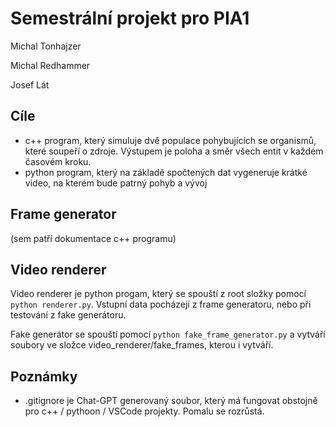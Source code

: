 # Semestrální projekt pro PIA1

Michal Tonhajzer

Michal Redhammer

Josef Lát

## Cíle

- c++ program, který simuluje dvě populace pohybujících se organismů, které soupeří o zdroje. Výstupem je poloha a směr všech entit v každém časovém kroku.
- python program, který na základě spočtených dat vygeneruje krátké video, na kterém bude patrný pohyb a vývoj

## Frame generator

(sem patří dokumentace c++ programu)

## Video renderer

Video renderer je python progam, který se spouští z root složky pomocí `python renderer.py`. Vstupní data pocházejí z frame generatoru, nebo při testování z fake generátoru.

Fake generátor se spouští pomocí `python fake_frame_generator.py` a vytváří soubory ve složce video_renderer/fake_frames, kterou i vytváří.

## Poznámky
- .gitignore je Chat-GPT generovaný soubor, který má fungovat obstojně pro c++ / pythoon / VSCode projekty. Pomalu se rozrůstá.